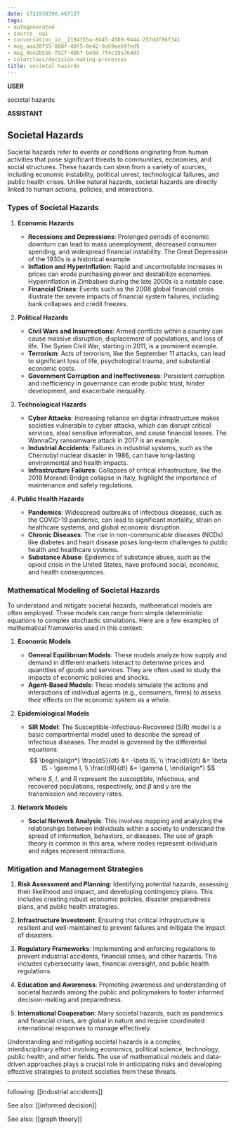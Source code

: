 ```yaml
---
date: 1721938390.467137
tags:
- autogenerated
- source__oai
- conversation_id__2194f55a-8b45-4589-9444-25fddf86f341
- msg_aaa20f55-888f-40f5-8e42-9a59eeb9fed9
- msg_9ee2b55b-f02f-48bf-be9d-7f4c19a76403
- colorclass/decision-making-processes
title: societal hazards
---
```


**USER**

societal hazards


**ASSISTANT**

## Societal Hazards

Societal hazards refer to events or conditions originating from human activities that pose significant threats to communities, economies, and social structures. These hazards can stem from a variety of sources, including economic instability, political unrest, technological failures, and public health crises. Unlike natural hazards, societal hazards are directly linked to human actions, policies, and interactions.

### Types of Societal Hazards

1. **Economic Hazards**
   - **Recessions and Depressions**: Prolonged periods of economic downturn can lead to mass unemployment, decreased consumer spending, and widespread financial instability. The Great Depression of the 1930s is a historical example.
   - **Inflation and Hyperinflation**: Rapid and uncontrollable increases in prices can erode purchasing power and destabilize economies. Hyperinflation in Zimbabwe during the late 2000s is a notable case.
   - **Financial Crises**: Events such as the 2008 global financial crisis illustrate the severe impacts of financial system failures, including bank collapses and credit freezes.

2. **Political Hazards**
   - **Civil Wars and Insurrections**: Armed conflicts within a country can cause massive disruption, displacement of populations, and loss of life. The Syrian Civil War, starting in 2011, is a prominent example.
   - **Terrorism**: Acts of terrorism, like the September 11 attacks, can lead to significant loss of life, psychological trauma, and substantial economic costs.
   - **Government Corruption and Ineffectiveness**: Persistent corruption and inefficiency in governance can erode public trust, hinder development, and exacerbate inequality.

3. **Technological Hazards**
   - **Cyber Attacks**: Increasing reliance on digital infrastructure makes societies vulnerable to cyber attacks, which can disrupt critical services, steal sensitive information, and cause financial losses. The WannaCry ransomware attack in 2017 is an example.
   - **Industrial Accidents**: Failures in industrial systems, such as the Chernobyl nuclear disaster in 1986, can have long-lasting environmental and health impacts.
   - **Infrastructure Failures**: Collapses of critical infrastructure, like the 2018 Morandi Bridge collapse in Italy, highlight the importance of maintenance and safety regulations.

4. **Public Health Hazards**
   - **Pandemics**: Widespread outbreaks of infectious diseases, such as the COVID-19 pandemic, can lead to significant mortality, strain on healthcare systems, and global economic disruption.
   - **Chronic Diseases**: The rise in non-communicable diseases (NCDs) like diabetes and heart disease poses long-term challenges to public health and healthcare systems.
   - **Substance Abuse**: Epidemics of substance abuse, such as the opioid crisis in the United States, have profound social, economic, and health consequences.

### Mathematical Modeling of Societal Hazards

To understand and mitigate societal hazards, mathematical models are often employed. These models can range from simple deterministic equations to complex stochastic simulations. Here are a few examples of mathematical frameworks used in this context:

1. **Economic Models**
   - **General Equilibrium Models**: These models analyze how supply and demand in different markets interact to determine prices and quantities of goods and services. They are often used to study the impacts of economic policies and shocks.
   - **Agent-Based Models**: These models simulate the actions and interactions of individual agents (e.g., consumers, firms) to assess their effects on the economic system as a whole.

2. **Epidemiological Models**
   - **SIR Model**: The Susceptible-Infectious-Recovered (SIR) model is a basic compartmental model used to describe the spread of infectious diseases. The model is governed by the differential equations:
     $$
     \begin{align*}
     \frac{dS}{dt} &= -\beta IS, \\
     \frac{dI}{dt} &= \beta IS - \gamma I, \\
     \frac{dR}{dt} &= \gamma I,
     \end{align*}
     $$
     where $S$, $I$, and $R$ represent the susceptible, infectious, and recovered populations, respectively, and $\beta$ and $\gamma$ are the transmission and recovery rates.

3. **Network Models**
   - **Social Network Analysis**: This involves mapping and analyzing the relationships between individuals within a society to understand the spread of information, behaviors, or diseases. The use of graph theory is common in this area, where nodes represent individuals and edges represent interactions.

### Mitigation and Management Strategies

1. **Risk Assessment and Planning**: Identifying potential hazards, assessing their likelihood and impact, and developing contingency plans. This includes creating robust economic policies, disaster preparedness plans, and public health strategies.

2. **Infrastructure Investment**: Ensuring that critical infrastructure is resilient and well-maintained to prevent failures and mitigate the impact of disasters.

3. **Regulatory Frameworks**: Implementing and enforcing regulations to prevent industrial accidents, financial crises, and other hazards. This includes cybersecurity laws, financial oversight, and public health regulations.

4. **Education and Awareness**: Promoting awareness and understanding of societal hazards among the public and policymakers to foster informed decision-making and preparedness.

5. **International Cooperation**: Many societal hazards, such as pandemics and financial crises, are global in nature and require coordinated international responses to manage effectively.

Understanding and mitigating societal hazards is a complex, interdisciplinary effort involving economics, political science, technology, public health, and other fields. The use of mathematical models and data-driven approaches plays a crucial role in anticipating risks and developing effective strategies to protect societies from these threats.


---


following: [[industrial accidents]]

See also: [[informed decision]]


See also: [[graph theory]]